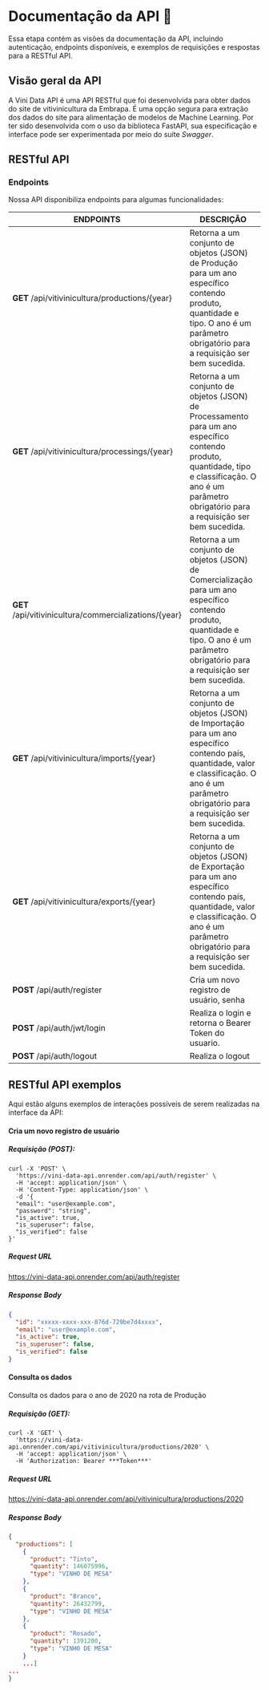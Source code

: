 # **Documentação da API** :pushpin:
Essa etapa contém as visões da documentação da API, incluindo autenticação, endpoints disponíveis, e exemplos de requisições e respostas para a RESTful API. 

## **Visão geral da API**
A Vini Data API é uma API RESTful que foi desenvolvida para obter dados do site de vitivinicultura da Embrapa. É uma opção segura para extração dos dados do site para alimentação de modelos de Machine Learning. Por ter sido desenvolvida com o uso da biblioteca FastAPI, sua especificação e interface pode ser experimentada por meio do suíte *Swagger*.

<!-- #### Termos utilizados
… -->

## **RESTful API**

### **Endpoints**

Nossa API disponibiliza endpoints para algumas funcionalidades:

| ENDPOINTS | DESCRIÇÃO |
| --- | --- |
| **GET** /api/vitivinicultura/productions/{year}| Retorna a um conjunto de objetos (JSON) de Produção para um ano específico contendo produto, quantidade e tipo. O ano é um parâmetro obrigatório para a requisição ser bem sucedida.
| **GET** /api/vitivinicultura/processings/{year}| Retorna a um conjunto de objetos (JSON) de Processamento para um ano específico contendo produto, quantidade, tipo e classificação. O ano é um parâmetro obrigatório para a requisição ser bem sucedida.
| **GET** /api/vitivinicultura/commercializations/{year}| Retorna a um conjunto de objetos (JSON) de Comercialização para um ano específico contendo produto, quantidade e tipo. O ano é um parâmetro obrigatório para a requisição ser bem sucedida.
| **GET** /api/vitivinicultura/imports/{year}| Retorna a um conjunto de objetos (JSON) de Importação para um ano específico contendo país, quantidade, valor e classificação. O ano é um parâmetro obrigatório para a requisição ser bem sucedida.
| **GET** /api/vitivinicultura/exports/{year}| Retorna a um conjunto de objetos (JSON) de Exportação para um ano específico contendo país, quantidade, valor e classificação. O ano é um parâmetro obrigatório para a requisição ser bem sucedida.
| **POST** /api/auth/register| Cria um novo registro de usuário, senha
| **POST** /api/auth/jwt/login| Realiza o login e retorna o Bearer Token do usuario.
| **POST** /api/auth/logout| Realiza o logout

## RESTful API exemplos

Aqui estão alguns exemplos de interações possíveis de serem realizadas na interface da API:

#### Cria um novo registro de usuário 
##### Requisição (POST):
```curl
curl -X 'POST' \
  'https://vini-data-api.onrender.com/api/auth/register' \
  -H 'accept: application/json' \
  -H 'Content-Type: application/json' \
  -d '{
  "email": "user@example.com",
  "password": "string",
  "is_active": true,
  "is_superuser": false,
  "is_verified": false
}'
```
##### Request URL

https://vini-data-api.onrender.com/api/auth/register

##### Response Body
```json
{
  "id": "xxxxx-xxxx-xxx-876d-729be7d4xxxx",
  "email": "user@example.com",
  "is_active": true,
  "is_superuser": false,
  "is_verified": false
}
```

#### Consulta os dados

Consulta os dados para o ano de 2020 na rota de Produção

##### Requisição (GET):

```curl
curl -X 'GET' \
  'https://vini-data-api.onrender.com/api/vitivinicultura/productions/2020' \
  -H 'accept: application/json' \
  -H 'Authorization: Bearer ***Token***'
```

##### Request URL

https://vini-data-api.onrender.com/api/vitivinicultura/productions/2020


##### Response Body

```json
{
  "productions": [
    {
      "product": "Tinto",
      "quantity": 146075996,
      "type": "VINHO DE MESA"
    },
    {
      "product": "Branco",
      "quantity": 26432799,
      "type": "VINHO DE MESA"
    },
    {
      "product": "Rosado",
      "quantity": 1391200,
      "type": "VINHO DE MESA"
    }
    ...] 
...
}

```

